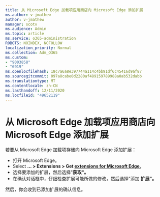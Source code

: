 ```yaml
---
title: 从 Microsoft Edge 加载项应用商店向 Microsoft Edge 添加扩展
ms.author: v-jmathew
author: v-jmathew
manager: scotv
ms.audience: Admin
ms.topic: article
ms.service: o365-administration
ROBOTS: NOINDEX, NOFOLLOW
localization_priority: Normal
ms.collection: Adm_O365
ms.custom:
- "9003858"
- "6919"
ms.openlocfilehash: 18c7a6a8e397744a114c4bb91df6c45416d9af87
ms.sourcegitcommit: 097a8cabe0d2280af489159789988a0ab532dabb
ms.translationtype: MT
ms.contentlocale: zh-CN
ms.lasthandoff: 12/11/2020
ms.locfileid: "49652119"
---
```

# <a name="add-an-extension-to-microsoft-edge-from-the-microsoft-edge-add-ons-store"></a>从 Microsoft Edge 加载项应用商店向 Microsoft Edge 添加扩展

若要从 Microsoft Edge 加载项存储向 Microsoft Edge 添加扩展：

- 打开 Microsoft Edge。
- Select **... > Extensions > Get [extensions for Microsoft Edge.](https://go.microsoft.com/fwlink/?linkid=2136408)**
- 选择要添加的扩展，然后选择"**获取"。**
- 在确认对话框中，仔细检查扩展可能所做的修改，然后选择"添加 **扩展"。**

然后，你会收到已添加扩展的确认信息。
